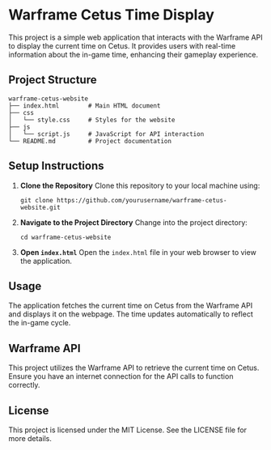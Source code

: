 # Warframe Cetus Time Display

This project is a simple web application that interacts with the Warframe API to display the current time on Cetus. It provides users with real-time information about the in-game time, enhancing their gameplay experience.

## Project Structure

```
warframe-cetus-website
├── index.html        # Main HTML document
├── css
│   └── style.css     # Styles for the website
├── js
│   └── script.js     # JavaScript for API interaction
└── README.md         # Project documentation
```

## Setup Instructions

1. **Clone the Repository**
   Clone this repository to your local machine using:
   ```
   git clone https://github.com/yourusername/warframe-cetus-website.git
   ```

2. **Navigate to the Project Directory**
   Change into the project directory:
   ```
   cd warframe-cetus-website
   ```

3. **Open `index.html`**
   Open the `index.html` file in your web browser to view the application.

## Usage

The application fetches the current time on Cetus from the Warframe API and displays it on the webpage. The time updates automatically to reflect the in-game cycle.

## Warframe API

This project utilizes the Warframe API to retrieve the current time on Cetus. Ensure you have an internet connection for the API calls to function correctly.

## License

This project is licensed under the MIT License. See the LICENSE file for more details.